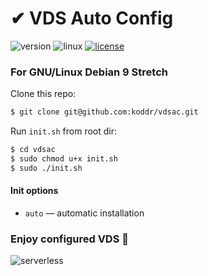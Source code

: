 # ✔ VDS Auto Config

![version](https://img.shields.io/badge/version-1.0.0-green.svg?style=flat) ![linux](https://img.shields.io/badge/supported-Debian,_Ubuntu-blue.svg?style=flat) [![license](https://img.shields.io/badge/license-MIT-red.svg?style=flat)](https://github.com/koddr/vdsac/blob/master/LICENSE.md)

### For GNU/Linux Debian 9 Stretch

Clone this repo:

```bash
$ git clone git@github.com:koddr/vdsac.git
```

Run `init.sh` from root dir:

```bash
$ cd vdsac
$ sudo chmod u+x init.sh
$ sudo ./init.sh
```
#### Init options

* `auto` — automatic installation

### Enjoy configured VDS 🎉

![serverless](https://user-images.githubusercontent.com/11155743/54482355-139c3300-4853-11e9-97f8-f3f865c7c16f.png)
